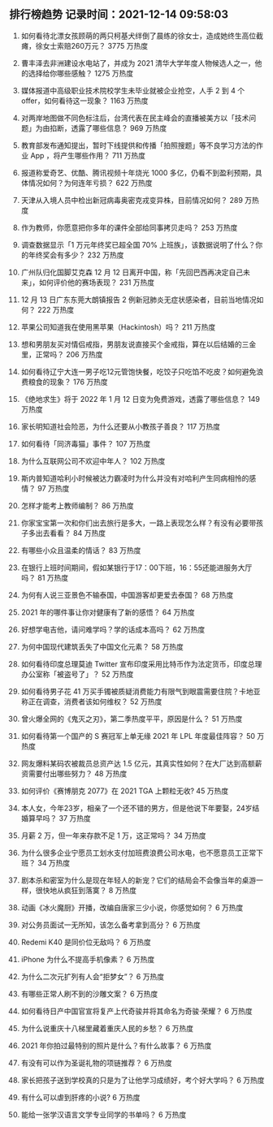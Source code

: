 
## 排行榜趋势 记录时间：2021-12-14 09:58:03
  
  1. 如何看待北漂女孩顾萌的两只柯基犬绊倒了晨练的徐女士，造成她终生高位截瘫，徐女士索赔260万元？ 3775 万热度
    
  2. 曹丰泽去非洲建设水电站了，并成为 2021 清华大学年度人物候选人之一，他的选择给你哪些感触？ 1275 万热度
    
  3. 媒体报道中高级职业技术院校学生未毕业就被企业抢空，人手 2 到 4 个 offer，如何看待这一现象？ 1163 万热度
    
  4. 对两岸地图做不同色标注后，台湾代表在民主峰会的直播被美方以「技术问题」为由掐断，透露了哪些信息？ 969 万热度
    
  5. 教育部发布通知提出，暂时下线提供和传播「拍照搜题」等不良学习方法的作业 App ，将产生哪些作用？ 711 万热度
    
  6. 报道称爱奇艺、优酷、腾讯视频十年烧光 1000 多亿，仍看不到盈利预期，具体情况如何？为何连年亏损？ 622 万热度
    
  7. 天津从入境人员中检出新冠病毒奥密克戎变异株，目前情况如何？ 289 万热度
    
  8. 作为教师，你愿意把你多年的课件全部给同事拷贝走吗？ 253 万热度
    
  9. 调查数据显示「1 万元年终奖已超全国 70% 上班族」，该数据说明了什么？你的年终奖会有多少？ 232 万热度
    
  10. 广州队归化国脚艾克森 12 月 12 日离开中国，称「先回巴西再决定自己未来」，如何评价他的赛场表现？ 231 万热度
    
  11. 12 月 13 日广东东莞大朗镇报告 2 例新冠肺炎无症状感染者，目前当地情况如何？ 222 万热度
    
  12. 苹果公司知道我在使用黑苹果（Hackintosh）吗？ 211 万热度
    
  13. 想和男朋友买对情侣戒指，男朋友说直接买个金戒指，算在以后结婚的三金里，正常吗？ 206 万热度
    
  14. 如何看待辽宁大连一男子吃12元管饱快餐，吃饺子只吃馅不吃皮？如何避免浪费粮食的现象？ 176 万热度
    
  15. 《绝地求生》将于 2022 年 1 月 12 日变为免费游戏，透露了哪些信息？ 149 万热度
    
  16. 家长明知道社会险恶，为什么还要从小教孩子善良？ 117 万热度
    
  17. 如何看待「同济毒猫」事件？ 107 万热度
    
  18. 为什么互联网公司不欢迎中年人？ 102 万热度
    
  19. 斯内普知道哈利小时候被达力霸凌时为什么并没有对哈利产生同病相怜的感情？ 97 万热度
    
  20. 怎样才能考上教师编制？ 86 万热度
    
  21. 你家宝宝第一次和你们出去旅行是多大，一路上表现怎么样？有没有必要带孩子多出去看看？ 84 万热度
    
  22. 有哪些小众且温柔的情话？ 83 万热度
    
  23. 在银行上班时间期间，假如某银行于17：00下班，16：55还能进服务大厅吗？ 81 万热度
    
  24. 为何有人说三亚景色不输泰国，中国游客却更爱去泰国？ 68 万热度
    
  25. 2021 年的哪件事让你对健康有了新的感悟？ 64 万热度
    
  26. 好想学电吉他，请问难学吗？学的话成本高吗？ 62 万热度
    
  27. 为何中国现代建筑丢失了中国文化元素？ 58 万热度
    
  28. 如何看待印度总理莫迪 Twitter 宣布印度采用比特币作为法定货币，印度总理办公室称「被盗号了」？ 52 万热度
    
  29. 如何看待男子花 41 万买手镯被质疑消费能力有限气到眼震需要住院？卡地亚称正在调查，消费者该如何维权？ 52 万热度
    
  30. 曾火爆全网的《鬼灭之刃》，第二季热度平平，原因是什么？ 51 万热度
    
  31. 如何看待第一个国产的 S 赛冠军上单无缘 2021 年 LPL 年度最佳阵容？ 50 万热度
    
  32. 网友爆料某码农被裁员总资产达 1.5 亿元，其真实性如何？在大厂达到高额薪资需要付出哪些努力？ 48 万热度
    
  33. 如何评价《赛博朋克 2077》在 2021 TGA 上颗粒无收? 45 万热度
    
  34. 本人女，今年23岁，相亲了一个还不错的男方，但是他说下年要娶，24岁结婚算早吗？ 37 万热度
    
  35. 月薪  2 万，但一年来存款不足 1 万，这正常吗？ 34 万热度
    
  36. 为什么很多企业宁愿员工划水支付加班费浪费公司水电，也不愿意员工正常下班？ 34 万热度
    
  37. 剧本杀和密室为什么是现在年轻人的新宠？它们的结局会不会像当年的桌游一样，很快地从疯狂到落寞？ 8 万热度
    
  38. 动画《冰火魔厨》开播，改编自唐家三少小说，你感觉如何？ 6 万热度
    
  39. 对公务员面试一无所知，该怎么备考拿到高分？ 6 万热度
    
  40. Redemi K40 是同价位无敌吗？ 6 万热度
    
  41. iPhone 为什么不提高手机像素？ 6 万热度
    
  42. 为什么二次元扩列有人会“拒梦女”？ 6 万热度
    
  43. 有哪些正常人刷不到的沙雕文案？ 6 万热度
    
  44. 如何看待日产中国官宣将复产上代奇骏并将其命名为奇骏·荣耀？ 6 万热度
    
  45. 为什么说重庆十八梯里藏着重庆人民的乡愁？ 6 万热度
    
  46. 2021 年你拍过最特别的照片是什么？有什么故事？ 6 万热度
    
  47. 有没有可以作为圣诞礼物的项链推荐？ 6 万热度
    
  48. 家长把孩子送到学校真的只是为了让他学习成绩好，考个好大学吗？ 6 万热度
    
  49. 有什么可以虐到肝疼的小说? 6 万热度
    
  50. 能给一张学汉语言文学专业同学的书单吗？ 6 万热度
    